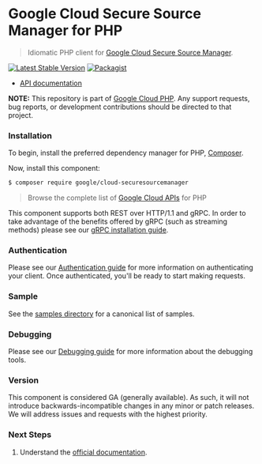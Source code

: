# Google Cloud Secure Source Manager for PHP

> Idiomatic PHP client for [Google Cloud Secure Source Manager](https://cloud.google.com/secure-source-manager/docs).

[![Latest Stable Version](https://poser.pugx.org/google/cloud-securesourcemanager/v/stable)](https://packagist.org/packages/google/cloud-securesourcemanager) [![Packagist](https://img.shields.io/packagist/dm/google/cloud-securesourcemanager.svg)](https://packagist.org/packages/google/cloud-securesourcemanager)

* [API documentation](https://cloud.google.com/php/docs/reference/cloud-securesourcemanager/latest)

**NOTE:** This repository is part of [Google Cloud PHP](https://github.com/googleapis/google-cloud-php). Any
support requests, bug reports, or development contributions should be directed to
that project.

### Installation

To begin, install the preferred dependency manager for PHP, [Composer](https://getcomposer.org/).

Now, install this component:

```sh
$ composer require google/cloud-securesourcemanager
```

> Browse the complete list of [Google Cloud APIs](https://cloud.google.com/php/docs/reference)
> for PHP

This component supports both REST over HTTP/1.1 and gRPC. In order to take advantage of the benefits
offered by gRPC (such as streaming methods) please see our
[gRPC installation guide](https://cloud.google.com/php/grpc).

### Authentication

Please see our [Authentication guide](https://github.com/googleapis/google-cloud-php/blob/main/AUTHENTICATION.md) for more information
on authenticating your client. Once authenticated, you'll be ready to start making requests.

### Sample

See the [samples directory](https://github.com/googleapis/google-cloud-php-securesourcemanager/tree/main/samples) for a canonical list of samples.

### Debugging

Please see our [Debugging guide](https://github.com/googleapis/google-cloud-php/blob/main/DEBUG.md)
for more information about the debugging tools.

### Version

This component is considered GA (generally available). As such, it will not introduce backwards-incompatible changes in
any minor or patch releases. We will address issues and requests with the highest priority.

### Next Steps

1. Understand the [official documentation](https://cloud.google.com/secure-source-manager/docs/apis).
